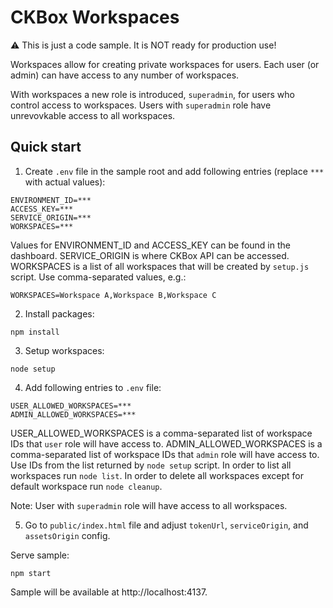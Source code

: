 # CKBox Workspaces

:warning: This is just a code sample. It is NOT ready for production use!

Workspaces allow for creating private workspaces for users. Each user (or admin) can have access to any number of workspaces.

With workspaces a new role is introduced, `superadmin`, for users who control access to workspaces.
Users with `superadmin` role have unrevovkable access to all workspaces.

## Quick start

1. Create `.env` file in the sample root and add following entries (replace `***` with actual values):

```
ENVIRONMENT_ID=***
ACCESS_KEY=***
SERVICE_ORIGIN=***
WORKSPACES=***
```

Values for ENVIRONMENT_ID and ACCESS_KEY can be found in the dashboard.
SERVICE_ORIGIN is where CKBox API can be accessed.
WORKSPACES is a list of all workspaces that will be created by `setup.js` script. Use comma-separated values, e.g.:

```
WORKSPACES=Workspace A,Workspace B,Workspace C
```

2. Install packages:

```
npm install
```

3. Setup workspaces:

```
node setup
```

4. Add following entries to `.env` file:

```
USER_ALLOWED_WORKSPACES=***
ADMIN_ALLOWED_WORKSPACES=***
```

USER_ALLOWED_WORKSPACES is a comma-separated list of workspace IDs that `user` role will have access to.
ADMIN_ALLOWED_WORKSPACES is a comma-separated list of workspace IDs that `admin` role will have access to.
Use IDs from the list returned by `node setup` script.
In order to list all workspaces run `node list`.
In order to delete all workspaces except for default workspace run `node cleanup`.

Note: User with `superadmin` role will have access to all workspaces.

5. Go to `public/index.html` file and adjust `tokenUrl`, `serviceOrigin`, and `assetsOrigin` config.

Serve sample:

```
npm start
```

Sample will be available at http://localhost:4137.

